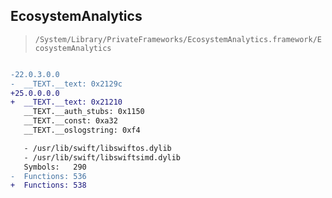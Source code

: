 ## EcosystemAnalytics

> `/System/Library/PrivateFrameworks/EcosystemAnalytics.framework/EcosystemAnalytics`

```diff

-22.0.3.0.0
-  __TEXT.__text: 0x2129c
+25.0.0.0.0
+  __TEXT.__text: 0x21210
   __TEXT.__auth_stubs: 0x1150
   __TEXT.__const: 0xa32
   __TEXT.__oslogstring: 0xf4

   - /usr/lib/swift/libswiftos.dylib
   - /usr/lib/swift/libswiftsimd.dylib
   Symbols:   290
-  Functions: 536
+  Functions: 538
 

```
